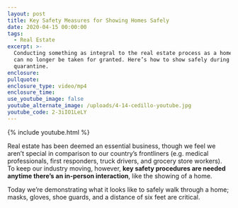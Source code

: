 ```yaml
---
layout: post
title: Key Safety Measures for Showing Homes Safely
date: 2020-04-15 00:00:00
tags:
  - Real Estate
excerpt: >-
  Conducting something as integral to the real estate process as a home showing
  can no longer be taken for granted. Here’s how to show safely during
  quarantine.
enclosure:
pullquote:
enclosure_type: video/mp4
enclosure_time:
use_youtube_image: false
youtube_alternate_image: /uploads/4-14-cedillo-youtube.jpg
youtube_code: 2-3iIO1LeLY
---
```


{% include youtube.html %}

Real estate has been deemed an essential business, though we feel we aren’t special in comparison to our country’s frontliners (e.g. medical professionals, first responders, truck drivers, and grocery store workers). To keep our industry moving, however, **key safety procedures are needed anytime there’s an in-person interaction**, like the showing of a home.

Today we’re demonstrating what it looks like to safely walk through a home; masks, gloves, shoe guards, and a distance of six feet are critical.